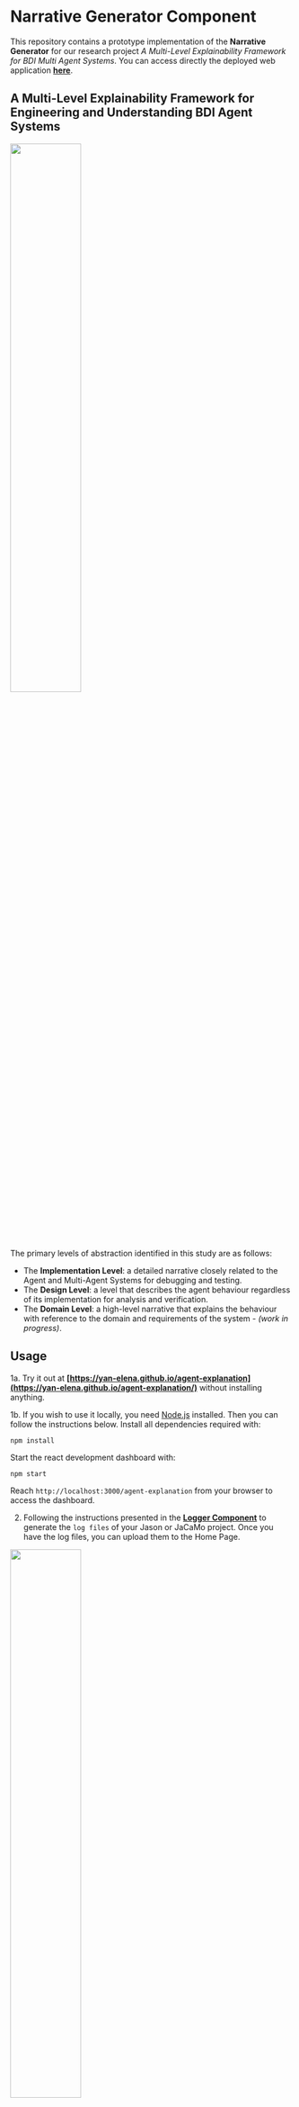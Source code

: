 # Narrative Generator Component

This repository contains a prototype implementation of the **Narrative Generator** for our research project _A Multi-Level Explainability Framework for BDI Multi Agent Systems_. You can access directly the deployed web application **[here](https://yan-elena.github.io/agent-explanation/)**.

## A Multi-Level Explainability Framework for Engineering and Understanding BDI Agent Systems

<img src="https://github.com/yan-elena/agent-logging/assets/78790594/054d9927-5c17-4694-9f7f-04e363161e1f" width=50%>

The primary levels of abstraction identified in this study are as follows:
- The **Implementation Level**: a detailed narrative closely related to the Agent and Multi-Agent Systems for debugging and testing.
- The **Design Level**: a level that describes the agent behaviour regardless of its implementation for analysis and verification.
- The **Domain Level**: a high-level narrative that explains the behaviour with reference to the domain and requirements of the system - *(work in progress)*.

## Usage

1a. Try it out at **[https://yan-elena.github.io/agent-explanation](https://yan-elena.github.io/agent-explanation/)** without installing anything.

1b. If you wish to use it locally, you need [Node.js](https://nodejs.org/en) installed. Then you can follow the instructions below.
Install all dependencies required with:

```
npm install
```

Start the react development dashboard with:

```
npm start
```
Reach `http://localhost:3000/agent-explanation` from your browser to access the dashboard.

2. Following the instructions presented in the **[Logger Component](https://github.com/yan-elena/agent-logging)** to generate the `log files` of your Jason or JaCaMo project.
Once you have the log files, you can upload them to the Home Page.

<img src="https://github.com/yan-elena/agent-explanation/assets/78790594/2f3ba3c4-bd31-41ea-bd5f-ff588ee9824f" width=50%>

3. At this point, you can navigate through the generated narratives at multiple levels for each agent in the system.

<img src="https://github.com/yan-elena/agent-explanation/assets/78790594/ddfd0ca2-1475-4119-8c1a-c7ce318e5ed4" width=50%>

## Examples
You can also use the log files in the `/examples` folder generated for the `alice-bob` and `domestic-robot` examples to try our multi-level explainability framework.
